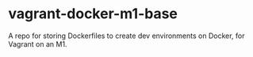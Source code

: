 # vagrant-docker-m1-base
A repo for storing Dockerfiles to create dev environments on Docker, for Vagrant on an M1.
